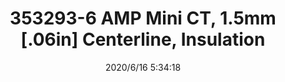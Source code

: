 ﻿---
layout: post 
title: 353293-6  AMP Mini CT, 1.5mm [.06in] Centerline, Insulation 
tags: MTA06
categories: housing-terminal
overview: AMP Mini CT, Connector Assembly, Receptacle, Wire-to-Board, 6 Position, 1.5mm [.06in] Centerline, Insulation Displacement Crimp (IDC), 1 Rows, Natural
part_number: 353293-6
thumb_img: static/202006/332-thumb-20200616133612.jpg
small_img: static/202006/332-20200616133612.jpg
date: 2020/6/16 5:34:18
---



